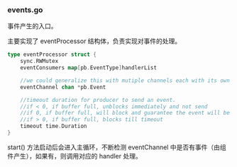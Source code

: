 ### events.go

事件产生的入口。

主要实现了 eventProcessor 结构体，负责实现对事件的处理。

```go
type eventProcessor struct {
	sync.RWMutex
	eventConsumers map[pb.EventType]handlerList

	//we could generalize this with mutiple channels each with its own size
	eventChannel chan *pb.Event

	//timeout duration for producer to send an event.
	//if < 0, if buffer full, unblocks immediately and not send
	//if 0, if buffer full, will block and guarantee the event will be sent out
	//if > 0, if buffer full, blocks till timeout
	timeout time.Duration
}
```

start() 方法启动后会进入主循环，不断检测 eventChannel 中是否有事件（由组件产生），如果有，则调用对应的 handler 处理。